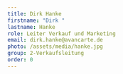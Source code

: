 ```yaml
---
title: Dirk Hanke
firstname: "Dirk "
lastname: Hanke
role: Leiter Verkauf und Marketing
email: dirk.hanke@avancarte.de
photo: /assets/media/hanke.jpg
group: 2-Verkaufsleitung
order: 0
---
```

